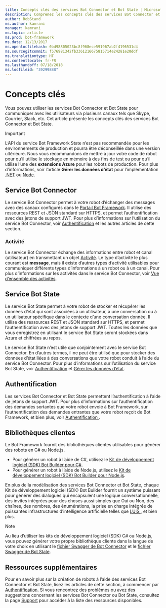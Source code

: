 ```yaml
---
title: Concepts clés des services Bot Connector et Bot State | Microsoft Docs
description: Comprenez les concepts clés des services Bot Connector et Bot State de Bot Framework.
author: RobStand
ms.author: kamrani
manager: kamrani
ms.topic: article
ms.prod: bot-framework
ms.date: 12/13/2017
ms.openlocfilehash: 0bd98805023bc8f968ece591967ab2f4196531d4
ms.sourcegitcommit: f576981342fb3361216675815714e24281e20ddf
ms.translationtype: HT
ms.contentlocale: fr-FR
ms.lasthandoff: 07/18/2018
ms.locfileid: "39299888"
---
```

# <a name="key-concepts"></a>Concepts clés

Vous pouvez utiliser les services Bot Connector et Bot State pour communiquer avec les utilisateurs via plusieurs canaux tels que Skype, Courrier, Slack, etc. Cet article présente les concepts clés des services Bot Connector et Bot State.

> [!IMPORTANT]
> L’API du service Bot Framework State n’est pas recommandée pour les environnements de production et pourra être déconseillée dans une version ultérieure. Nous vous recommandons de mettre à jour votre code de robot pour qu’il utilise le stockage en mémoire à des fins de test ou pour qu’il utilise l’une des **extensions Azure** pour les robots de production. Pour plus d’informations, voir l’article **Gérer les données d’état** pour l’implémentation [.NET](~/dotnet/bot-builder-dotnet-state.md) ou [Node](~/nodejs/bot-builder-nodejs-state.md).

## <a name="bot-connector-service"></a>Service Bot Connector

Le service Bot Connector permet à votre robot d’échanger des messages avec des canaux configurés dans le <a href="https://dev.botframework.com/" target="_blank">Portail Bot Framework</a>. Il utilise des ressources REST et JSON standard sur HTTPS, et permet l’authentification avec des jetons de support JWT. Pour plus d’informations sur l’utilisation du service Bot Connector, voir [ Authentification](bot-framework-rest-connector-authentication.md) et les autres articles de cette section.

### <a name="activity"></a>Activité

Le service Bot Connector échange des informations entre robot et canal (utilisateur) en transmettant un objet [Activité][Activity]. Le type d’activité le plus courant est **message**, mais il existe d’autres types d’activité utilisables pour communiquer différents types d’informations à un robot ou à un canal. Pour plus d’informations sur les activités dans le service Bot Connector, voir [Vue d’ensemble des activités](bot-framework-rest-connector-activities.md).

## <a name="bot-state-service"></a>Service Bot State

Le service Bot State permet à votre robot de stocker et récupérer les données d’état qui sont associées à un utilisateur, à une conversation ou à un utilisateur spécifique dans le contexte d’une conversation donnée. Il utilise des ressources REST et JSON standard sur HTTPS, et permet l’authentification avec des jetons de support JWT. Toutes les données que vous enregistrez en utilisant le service Bot State seront stockées dans Azure et chiffrées au repos.

Le service Bot State n’est utile que conjointement avec le service Bot Connector. En d’autres termes, il ne peut être utilisé que pour stocker des données d’état liées à des conversations que votre robot conduit à l’aide du service Bot Connector. Pour plus d’informations sur l’utilisation du service Bot State, voir [Authentification](bot-framework-rest-connector-authentication.md) et [Gérer les données d’état](bot-framework-rest-state.md).

## <a name="authentication"></a>Authentification

Les services Bot Connector et Bot State permettent l’authentification à l’aide de jetons de support JWT. Pour plus d’informations sur l’authentification des demandes sortantes que votre robot envoie à Bot Framework, sur l’authentification des demandes entrantes que votre robot reçoit de Bot Framework, et bien plus, voir [ Authentification ](bot-framework-rest-connector-authentication.md). 

## <a name="client-libraries"></a>Bibliothèques clientes

Le Bot Framework fournit des bibliothèques clientes utilisables pour générer des robots en C# ou Node.js. 

- Pour générer un robot à l’aide de C#, utilisez le [Kit de développement logiciel (SDK) Bot Builder pour C#](../dotnet/bot-builder-dotnet-overview.md). 
- Pour générer un robot à l’aide de Node.js, utilisez le [Kit de développement logiciel (SDK) Bot Builder pour Node.js](../nodejs/index.md). 

En plus de la modélisation des services Bot Connector et Bot State, chaque Kit de développement logiciel (SDK) Bot Builder fournit un système puissant pour générer des dialogues qui encapsulent une logique conversationnelle, des invites intégrées pour des choses aussi simples que Oui ou Non, des chaînes, des nombres, des énumérations, la prise en charge intégrée de puissantes infrastructures d’intelligence artificielle telles que <a href="https://www.luis.ai/" target="_blank"> LUIS </a>, et bien plus. 

> [!NOTE]
> Au lieu d’utiliser les kits de développement logiciel (SDK) C# ou Node.js, vous pouvez générer votre propre bibliothèque cliente dans la langue de votre choix en utilisant le <a href="https://raw.githubusercontent.com/Microsoft/BotBuilder/master/CSharp/Library/Microsoft.Bot.Connector.Shared/Swagger/ConnectorAPI.json" target="_blank">fichier Swagger de Bot Connector</a> et le <a href="https://raw.githubusercontent.com/Microsoft/BotBuilder/master/CSharp/Library/Microsoft.Bot.Connector.Shared/Swagger/StateAPI.json" target="_blank">fichier Swagger de Bot State</a>.

## <a name="additional-resources"></a>Ressources supplémentaires

Pour en savoir plus sur la création de robots à l’aide des services Bot Connector et Bot State, lisez les articles de cette section, à commencer par [Authentification](bot-framework-rest-connector-authentication.md). Si vous rencontrez des problèmes ou avez des suggestions concernant les services Bot Connector ou Bot State, consultez la page [Support](../bot-service-resources-links-help.md) pour accéder à la liste des ressources disponibles. 

[Activity]: bot-framework-rest-connector-api-reference.md#activity-object